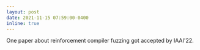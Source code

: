 ```yaml
---
layout: post
date: 2021-11-15 07:59:00-0400
inline: true
---
```


One paper about reinforcement compiler fuzzing got accepted by IAAI'22.

<!-- A simple inline announcement with Markdown emoji! :sparkles: :smile: -->
